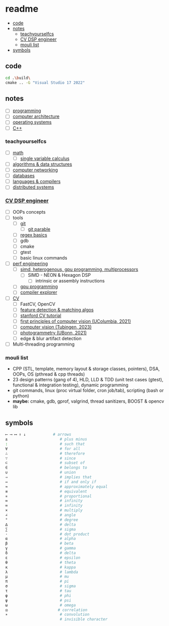 # readme
- [code](#code)
- [notes](#notes)
  - [teachyourselfcs](#teachyourselfcs)
  - [CV DSP engineer](#cv-dsp-engineer)
  - [mouli list](#mouli-list)
- [symbols](#symbols)

## code
```bash
cd .\build\
cmake .. -G "Visual Studio 17 2022"
```

## notes

- [ ] [programming](./notes/programming.md)
- [ ] [computer architecture](./notes/computer_architecture.md)
- [ ] [operating systems](./notes/operating_system.md)
- [ ] [C++](./notes/cpp.md)

### teachyourselfcs
- [ ] [math](https://www.youtube.com/playlist?list=PLB7540DEDD482705B)
  - [ ] [single variable calculus](https://ocw.mit.edu/courses/18-01-single-variable-calculus-fall-2006/)
- [ ] [algorithms & data structures](https://www.youtube.com/playlist?list=PLOtl7M3yp-DXbHTFe_w9zFPXeau28CDao)
- [ ] [computer networking](https://www.youtube.com/playlist?list=PLoCMsyE1cvdWKsLVyf6cPwCLDIZnOj0NS)
- [ ] [databases](https://www.youtube.com/playlist?list=PLhMnuBfGeCDPtyC9kUf_hG_QwjYzZ0Am1)
- [ ] [languages & compilers](https://www.youtube.com/playlist?list=PLoCMsyE1cvdUZRe1udlyjpzTww1U5olL2)
- [ ] [distributed systems](https://www.youtube.com/playlist?list=PLrw6a1wE39_tb2fErI4-WkMbsvGQk9_UB)

### [CV DSP engineer](https://www.linkedin.com/jobs/view/3750522402/?refId=843b889c-d744-4530-88c3-499182d331fb&trackingId=gUbvzY6uT3KyJl04K5WumQ%3D%3D)
- [ ] OOPs concepts
- [ ] tools
  - [ ] [git](http://rogerdudler.github.io/git-guide/)
    - [ ] [git parable](https://www.youtube.com/watch?v=jm7QsI-nNjk)
  - [ ] [regex basics](https://www.youtube.com/watch?v=sa-TUpSx1JA)
  - [ ] gdb
  - [ ] cmake
  - [ ] gtest
  - [ ] basic linux commands
- [ ] [perf engineering](https://ocw.mit.edu/courses/6-172-performance-engineering-of-software-systems-fall-2018/)
  - [ ] [simd, heterogenous, gpu programming, multiprocessors](https://safari.ethz.ch/architecture/fall2018/doku.php?id=schedule)
    - [ ] SIMD - NEON & Hexagon DSP
      - [ ] intrinsic or assembly instructions
  - [ ] [gpu programming](http://www.cse.iitm.ac.in/~rupesh/teaching/gpu/jan22/)
  - [ ] [compiler explorer](https://godbolt.org/)
- [ ] [CV](https://pjreddie.com/courses/computer-vision/)
  - [ ] FastCV, OpenCV
  - [ ] [feature detection & matching algos](https://medium.com/data-breach/introduction-to-feature-detection-and-matching-65e27179885d)
  - [ ] [stanford CV tutorial](https://ai.stanford.edu/~syyeung/cvweb/tutorials.html)
  - [ ] [first principles of computer vision (UColumbia, 2021)](https://fpcv.cs.columbia.edu/)
  - [ ] [computer vision (Tubingen, 2023)](https://uni-tuebingen.de/fakultaeten/mathematisch-naturwissenschaftliche-fakultaet/fachbereiche/informatik/lehrstuehle/autonomous-vision/lectures/computer-vision/)
  - [ ] [photogrammetry (UBonn, 2021)](https://www.ipb.uni-bonn.de/photo12-2021/)
  - [ ] edge & blur artifact detection
- [ ] Multi-threading programming

### mouli list
- CPP (STL, template, memory layout & storage classes, pointers), DSA, OOPs, OS (pthread & cpp threads)
- 23 design patterns (gang of 4), HLD, LLD & TDD (unit test cases (gtest), functional & integration testing), dynamic programming
- git commands, linux (proc virtual folder, cron job/tab), scripting (bash or python)
- **maybe:** cmake, gdb, gprof, valgrind, thread sanitizers, BOOST & opencv lib

## symbols

```sh
⟵ ⟶ ⟷ ↑ ↓            # arrows
±                       # plus minus
:                       # such that
∀                       # for all
∴                       # therefore
∵                       # since
⊂                       # subset of
∈                       # belongs to
∪                       # union
⇒                       # implies that
⇔                       # if and only if
≈                       # approximately equal
≡                       # equivalent
∝                       # proportional
∞                       # infinity
∞                       # infinity
×                       # multiply
∠                       # angle
°                       # degree
∆                       # delta
∑                       # sigma
·                       # dot product
α                       # alpha
β                       # beta
γ                       # gamma
δ                       # delta
ε                       # epsilon
θ                       # theta
κ                       # kappa
λ                       # lambda
μ                       # mu
π                       # pi
σ                       # sigma
τ                       # tau
φ                       # phi
ψ                       # psi
ω                       # omega
⦻                      # correlation
∗                       # convolution
                        # invisible character
```